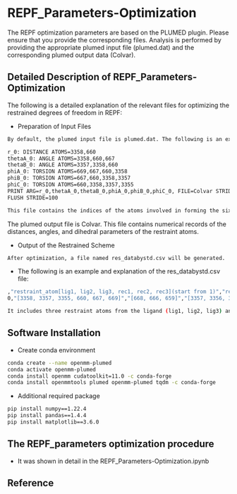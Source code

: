 # REPF_Parameters-Optimization 
The REPF optimization parameters are based on the PLUMED plugin. Please ensure that you provide the corresponding files. Analysis is performed by providing the appropriate plumed input file (plumed.dat) and the corresponding plumed output data (Colvar).

## Detailed Description of REPF_Parameters-Optimization
The following is a detailed explanation of the relevant files for optimizing the restrained degrees of freedom in REPF:

- Preparation of Input Files
```sh
By default, the plumed input file is plumed.dat. The following is an example and explanation of the plumed.dat file.

r_0: DISTANCE ATOMS=3358,660
thetaA_0: ANGLE ATOMS=3358,660,667
thetaB_0: ANGLE ATOMS=3357,3358,660
phiA_0: TORSION ATOMS=669,667,660,3358
phiB_0: TORSION ATOMS=667,660,3358,3357
phiC_0: TORSION ATOMS=660,3358,3357,3355
PRINT ARG=r_0,thetaA_0,thetaB_0,phiA_0,phiB_0,phiC_0, FILE=Colvar STRIDE=100
FLUSH STRIDE=100

This file contains the indices of the atoms involved in forming the six restrained degrees of freedom for the system, including one distance(r_0), two angles(thetaA_0, thetaB_0), and three dihedral angles(phiA_0,phiB_0,phiC_0).The output file is Colvar
```
The plumed output file is Colvar.
This file contains numerical records of the distances, angles, and dihedral parameters of the restraint atoms.

- Output of the Restrained Scheme
```sh
After optimization, a file named res_databystd.csv will be generated.
```
- The following is an example and explanation of the res_databystd.csv file:
```sh
,"restraint_atom[lig1, lig2, lig3, rec1, rec2, rec3](start from 1)","rec_atoms[rec3, rec2, rec1](start from 0)","lig_atoms[lig1, lig2, lig3](start from 0)",distance between lig1 and rec1(unit: Angstrom),angle between lig1 rec1 and rec2(unit:radian),angle between lig2 lig1 and rec1(unit:radian),dihedral between lig1 rec1 rec2 and rec3(unit:radian),dihedral between lig2 lig1 rec1 and rec2(unit:radian),dihedral between lig3 lig2 lig1 and rec1(unit:radian),cal_ene(unit:kcal/mol),cost function value
0,"[3358, 3357, 3355, 660, 667, 669]","[668, 666, 659]","[3357, 3356, 3354]",5.797172466666666,1.9593565942666669,0.9378565543999999,-2.219771983066668,2.8428033988810277,0.5921863020000004,0.3583226812216338,0.014669222749200333

It includes three restraint atoms from the ligand (lig1, lig2, lig3) and three restraint atoms from the complex system (rec3, rec2, rec1), as well as the values of the six restrained degrees of freedom.
```
## Software Installation 
- Create conda environment
```sh 
conda create --name openmm-plumed
conda activate openmm-plumed
conda install openmm cudatoolkit=11.0 -c conda-forge
conda install openmmtools plumed openmm-plumed tqdm -c conda-forge
```
- Additional required package
```sh 
pip install numpy==1.22.4
pip install pandas==1.4.4
pip install matplotlib==3.6.0

```
## The REPF_parameters optimization procedure
- It was shown in detail in the REPF_Parameters-Optimization.ipynb
## Reference
